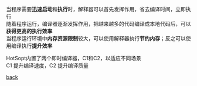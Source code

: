 当程序需要**迅速启动**和**执行**时，解释器可以首先发挥作用，省去编译时间，立即执行  
随着程序运行，编译器逐渐发挥作用，把越来越多的代码编译成本地代码后，可以**获得更高的执行效率**  
当程序运行环境中**内存资源限制**较大，可以使用解释器执行**节约内存**；反之可以使用编译执行**提升效率**  

HotSopt内置了两个即时编译器，C1和C2，以适应不同场景  
C1 提升编译速度，C2 提升编译质量  

[back](../8.md)  